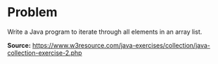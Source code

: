 # Problem
Write a Java program to iterate through all elements in an array list.

**Source:** https://www.w3resource.com/java-exercises/collection/java-collection-exercise-2.php